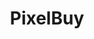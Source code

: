 ---
sidebar_position: 1
title: PixelBuy
description: Free plugin for donation system based on WooMinecraft
---